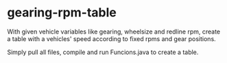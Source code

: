 # gearing-rpm-table
With given vehicle variables like gearing, wheelsize and redline rpm, create a table with a vehicles' speed according to fixed rpms and gear positions.

Simply pull all files, compile and run Funcions.java to create a table.

